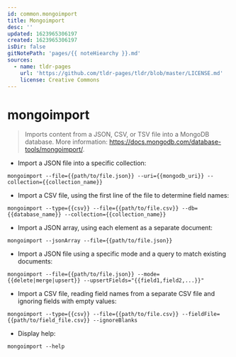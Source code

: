 ```yaml
---
id: common.mongoimport
title: Mongoimport
desc: ''
updated: 1623965306197
created: 1623965306197
isDir: false
gitNotePath: 'pages/{{ noteHiearchy }}.md'
sources:
  - name: tldr-pages
    url: 'https://github.com/tldr-pages/tldr/blob/master/LICENSE.md'
    license: Creative Commons
---
```

# mongoimport

> Imports content from a JSON, CSV, or TSV file into a MongoDB database.
> More information: <https://docs.mongodb.com/database-tools/mongoimport/>.

- Import a JSON file into a specific collection:

`mongoimport --file={{path/to/file.json}} --uri={{mongodb_uri}} --collection={{collection_name}}`

- Import a CSV file, using the first line of the file to determine field names:

`mongoimport --type={{csv}} --file={{path/to/file.csv}} --db={{database_name}} --collection={{collection_name}}`

- Import a JSON array, using each element as a separate document:

`mongoimport --jsonArray --file={{path/to/file.json}}`

- Import a JSON file using a specific mode and a query to match existing documents:

`mongoimport --file={{path/to/file.json}} --mode={{delete|merge|upsert}} --upsertFields="{{field1,field2,...}}"`

- Import a CSV file, reading field names from a separate CSV file and ignoring fields with empty values:

`mongoimport --type={{csv}} --file={{path/to/file.csv}} --fieldFile={{path/to/field_file.csv}} --ignoreBlanks`

- Display help:

`mongoimport --help`


